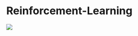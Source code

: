 # Reinforcement-Learning


![          ](https://user-images.githubusercontent.com/76607580/176922193-1b49675b-486e-4c4f-b751-72d1cbefa175.gif)
